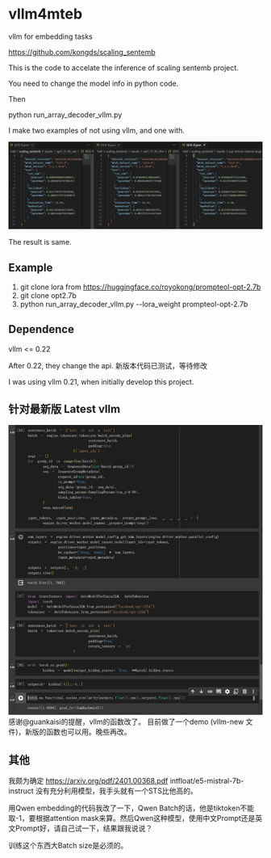 # vllm4mteb
vllm for embedding tasks

https://github.com/kongds/scaling_sentemb

This is the code to accelate the inference of scaling sentemb project.

You need to change the model info in python code.

Then

python run_array_decoder_vllm.py

I make two examples of not using vllm, and one with.

![Alt text](image.png)

The result is same.

## Example

1. git clone lora from https://huggingface.co/royokong/prompteol-opt-2.7b
2. git clone opt2.7b
3. python run_array_decoder_vllm.py --lora_weight prompteol-opt-2.7b

## Dependence

vllm <= 0.22

After 0.22, they change the api. 新版本代码已测试，等待修改

I was using vllm 0.21, when initially develop this project.

## 针对最新版 Latest vllm

![Alt text](image-1.png)
感谢@guankaisi的提醒，vllm的函数改了。
目前做了一个demo (vllm-new 文件)，新版的函数也可以用。晚些再改。


## 其他

我颇为确定 https://arxiv.org/pdf/2401.00368.pdf intfloat/e5-mistral-7b-instruct 没有充分利用模型，我手头就有一个STS比他高的。

用Qwen embedding的代码我改了一下，Qwen Batch的话，他是tiktoken不能取-1，要根据attention mask来算。然后Qwen这种模型，使用中文Prompt还是英文Prompt好，请自己试一下，结果跟我说说？

训练这个东西大Batch size是必须的。